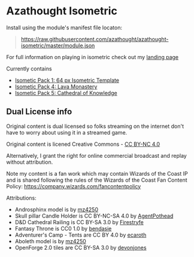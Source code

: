 # Azathought Isometric

Install using the module's manifest file locaton:
> https://raw.githubusercontent.com/azathought/azathought-isometric/master/module.json

For full information on playing in isometric check out my [landing page](http://www.azathought.com/isometric/)

Currently contains 
* [Isometic Pack 1: 64 px Isometric Template](http://www.azathought.com/isometric-pack-1/)
* [Isometic Pack 4: Lava Monastery](http://www.azathought.com/isometric-pack-4/)
* [Isometic Pack 5: Cathedral of Knowledge](http://www.azathought.com/isometric-pack-5/)


## Dual License info
Original content is dual licensed so folks streaming on the internet don't have to worry about using it in a streamed game.

Original content is licened Creative Commons - [CC BY-NC 4.0](https://creativecommons.org/licenses/by-nc/4.0/)

Alternatively, I grant the right for online commercial broadcast and replay without attribution.

Note my content is a fan work which may contain Wizards of the Coast IP and is shared following the rules of the Wizards of the Coast Fan Content Policy: https://company.wizards.com/fancontentpolicy

Attributions:
* Androsphinx model is by [mz4250](https://www.shapeways.com/product/QNSXTEVEV/androsphinx)
* Skull pillar Candle Holder is CC BY-NC-SA 4.0 by [AgentPothead](https://www.thingiverse.com/thing:4460691)
* D&D Cathedral Railing is CC BY-SA 3.0 by [Firestryfe](https://www.thingiverse.com/thing:807548)
* Fantasy Throne is CC0 1.0 by [bendasie](https://www.thingiverse.com/thing:3332572)
* Adventurer's Camp - Tents are CC BY 4.0 by [ecaroth](https://www.thingiverse.com/thing:2653284)
* Aboleth model is by [mz4250](https://www.shapeways.com/product/TPHKAP4XJ/aboleth)
* OpenForge 2.0 tiles are CC BY-SA 3.0 by [devonjones](https://www.thingiverse.com/devonjones/collections/openforge-2-dungeon-stone-series)